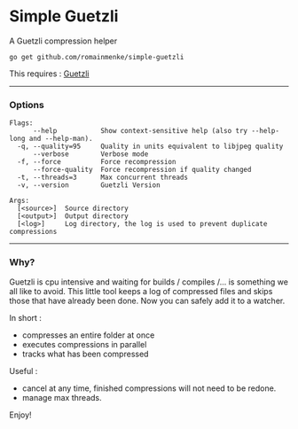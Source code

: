 # Simple Guetzli

A Guetzli compression helper

`go get github.com/romainmenke/simple-guetzli`

This requires : [Guetzli](https://github.com/google/guetzli)

---

### Options

```
Flags:
      --help           Show context-sensitive help (also try --help-long and --help-man).
  -q, --quality=95     Quality in units equivalent to libjpeg quality
      --verbose        Verbose mode
  -f, --force          Force recompression
      --force-quality  Force recompression if quality changed
  -t, --threads=3      Max concurrent threads
  -v, --version        Guetzli Version

Args:
  [<source>]  Source directory
  [<output>]  Output directory
  [<log>]     Log directory, the log is used to prevent duplicate compressions
```

---

### Why?

Guetzli is cpu intensive and waiting for builds / compiles /... is something we all like to avoid.
This little tool keeps a log of compressed files and skips those that have already been done. Now you can safely add it to a watcher.

In short :

- compresses an entire folder at once
- executes compressions in parallel
- tracks what has been compressed

Useful :

- cancel at any time, finished compressions will not need to be redone.
- manage max threads.

Enjoy!
